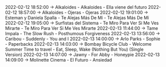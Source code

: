 2022-02-12 18:52:00 -> Alkaloides - Alkaloides - Ella viene del futuro
2022-02-12 18:57:00 -> Alkaloides - Ojeras - Ojeras
2022-02-12 19:01:00 -> Esteman y Daniela Spalla - Te Alejas Más De Mí - Te Alejas Más De Mí
2022-02-12 19:05:00 -> Surfistas del Sistema - Te Miro Para Ver Si Me Ves Mirarte - Te Miro Para Ver Si Me Ves Mirarte
2022-02-13 11:44:00 -> Tame Impala - The Slow Rush - Posthumous Forgiveness
2022-02-13 13:56:00 -> Caribou - Suddenly - You and I
2022-02-13 14:00:00 -> Arlo Parks - Sophie - Paperbacks
2022-02-13 14:03:00 -> Bombay Bicycle Club - Welcome Summer Time to travel - Eat, Sleep, Wake (Nothing But You) (Single Version)
2022-02-13 14:07:00 -> Jawny - For Abby - Honeypie
2022-02-13 14:09:00 -> Molinette Cinema - El Futuro - Ansiedad
